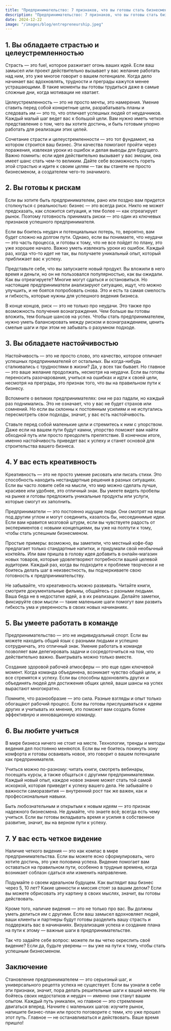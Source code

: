 ```yaml
---  
title: "Предпринимательство: 7 признаков, что вы готовы стать бизнесменом"  
description: "Предпринимательство: 7 признаков, что вы готовы стать бизнесменом"  
date: 2024-12-22
image: "/images/blog/entrepreneurship.jpeg" 
---
```


## 1. Вы обладаете страстью и целеустремленностью

Страсть — это fuel, которое разжигает огонь ваших идей. Если ваш замысел или проект действительно вызывает у вас желание работать над ним, это уже многое говорит о вашем потенциале. Когда дело начинает вас вдохновлять, трудности и преграды кажутся менее устрашающими. В такие моменты вы готовы трудиться даже в самые сложные дни, когда мотивации не хватает.

Целеустремленность — это не просто мечты, это намерения. Умение ставить перед собой конкретные цели, разрабатывать планы и следовать им — это то, что отличает успешных людей от неудачников. Каждый малый шаг ведет вас к большой цели. Вам нужно иметь четкое представление о том, чего вы хотите достичь, и быть готовым упорно работать для реализации этих целей.

Сочетание страсти и целеустремленности — это тот фундамент, на котором строится ваш бизнес. Эти качества помогают пройти через поражения, извлекая уроки из ошибок и делая выводы для будущего. Важно помнить: если идея действительно вызывает у вас эмоции, она имеет шанс стать чем-то великим. Дайте себе возможность гореть этой страстью и идите к своим целям — так вы станете не просто бизнесменом, а создателем чего-то значимого.
## 2. Вы готовы к рискам

Если вы хотите быть предпринимателем, рано или поздно вам придется столкнуться с реальностью: бизнес — это всегда риск. Никто не может предсказать, как сложится ситуация, и тем более — как отреагирует рынок. Поэтому готовность принимать риски — это один из ключевых признаков успешного предпринимателя.

Если вы боитесь неудач и потенциальных потерь, то, вероятно, вам будет сложно на долгом пути. Однако, если вы понимаете, что неудачи — это часть процесса, и готовы к тому, что не все пойдет по плану, это уже хорошее начало. Важно уметь извлекать уроки из ошибок. Каждый раз, когда что-то идет не так, вы получаете уникальный опыт, который приближает вас к успеху.

Представьте себе, что вы запускаете новый продукт. Вы вложили в него время и деньги, но он не пользовался популярностью, как вы ожидали. Как вы отреагируете? Многие могут сдаться и остановиться. Но настоящие предприниматели анализируют ситуацию, ищут, что можно улучшить, и не боятся попробовать снова. Это и есть та самая смелость и гибкость, которые нужны для успешного ведения бизнеса.

В конце концов, риск — это не только про неудачи. Это также про возможность получения вознаграждения. Чем больше вы готовы вложить, тем больше шансов на успех. Чтобы стать предпринимателем, нужно уметь балансировать между риском и вознаграждением, ценить смелые шаги и при этом не забывать о разумном подходе.
## 3. Вы обладаете настойчивостью

Настойчивость — это не просто слово, это качество, которое отличает успешных предпринимателей от остальных. Вы когда-нибудь сталкивались с трудностями в жизни? Да, у всех так бывает. Но главное — это ваше желание продолжать, несмотря на неудачи. Если вы готовы переносить разочарования, учиться на ошибках и идти к своей цели, несмотря на преграды, это признак того, что вы на правильном пути к бизнесу.

Вспомните о великих предпринимателях: они не раз падали, но каждый раз поднимались. Это не означает, что у вас не будет страхов или сомнений. Но если вы склонны к постоянным усилиям и не испугались пересмотреть свои подходы, значит, у вас есть настойчивость. 

Ставьте перед собой маленькие цели и стремитесь к ним с упорством. Даже если на вашем пути будут камни, упорство поможет вам найти обходной путь или просто преодолеть препятствие. В конечном итоге, именно настойчивость приведет вас к успеху и станет основой для строительства вашего бизнеса.
## 4. У вас есть креативность

Креативность — это не просто умение рисовать или писать стихи. Это способность находить нестандартные решения в разных ситуациях. Если вы часто ловите себя на мысли, что мир можно сделать лучше, красивее или удобнее, это отличный знак. Вы умеете видеть пробелы на рынке и готовы предложить уникальные продукты или услуги, которые смогут их заполнить.

Предприниматели — это постоянно ищущие люди. Они смотрят на вещи под другим углом и могут соединить, казалось бы, несоединимые идеи. Если вам нравится мозговой штурм, если вы чувствуете радость от экспериментов с новыми концепциями, вы уже на полпути к тому, чтобы стать успешным бизнесменом.

Простые примеры: возможно, вы заметили, что местный кофе-бар предлагает только стандартные напитки, и придумали свой необычный коктейль. Или вам пришла в голову идея добавить в онлайн-магазин новых товаров, которые удовлетворяют потребности вашей целевой аудитории. Каждый раз, когда вы подходите к проблеме творчески и не боитесь делать шаг в неизвестность, вы подчеркиваете свою готовность к предпринимательству.

Не забывайте, что креативность можно развивать. Читайте книги, смотрите документальные фильмы, общайтесь с разными людьми. Ваша беда не в недостатке идей, а в их реализации. Делайте заметки, фиксируйте свои мысли — такие маленькие шаги помогут вам развить гибкость ума и уверенность в своих новых начинаниях.
## 5. Вы умеете работать в команде

Предпринимательство — это не индивидуальный спорт. Если вы можете находить общий язык с разными людьми и успешно сотрудничать, это отличный знак. Умение работать в команде позволяет вам делегировать задачи и сосредоточиться на том, что действительно важно. Выигрывать можно только вместе.

Создание здоровой рабочей атмосферы — это еще один ключевой момент. Когда команда объединена, возникает чувство общей цели, и все стремятся к успеху. Если вы способны вдохновлять других и объединять людей для достижения общих целей, ваши шансы на успех вырастают многократно.

Помните, что разнообразие — это сила. Разные взгляды и опыт только обогащают рабочий процесс. Если вы готовы прислушиваться к идеям других и учитывать их мнения, это поможет вам создать более эффективную и инновационную команду.
## 6. Вы любите учиться

В мире бизнеса ничего не стоит на месте. Технологии, тренды и методы ведения дел постоянно меняются. Если вы не боитесь покинуть зону комфорта и готовы осваивать новое, это говорит о вашем потенциале как предпринимателя. 

Учиться можно по-разному: читать книги, смотреть вебинары, посещать курсы, а также общаться с другими предпринимателями. Каждый новый опыт, каждое новое знание может стать той самой искоркой, которая приведет к успеху вашего дела. Не забывайте о важности саморазвития — внутренний рост так же важен, как и профессиональные навыки. 

Быть любознательным и открытым к новым идеям — это признак надежного бизнесмена. Не думайте, что знаете всё; всегда есть чему учиться. Если вы готовы вкладывать время и усилия в собственное развитие, значит, вы на верном пути к успеху.
## 7. У вас есть четкое видение

Наличие четкого видения — это как компас в мире предпринимательства. Если вы можете ясно сформулировать, чего хотите достичь, это уже половина успеха. Видение помогает вам оставаться на правильном пути, особенно в трудные времена, когда возникает соблазн сдаться или изменить направление. 

Подумайте о своем идеальном будущем. Как выглядит ваш бизнес через 5, 10 лет? Какие ценности и миссия стоят за вашим делом? Если вы можете обрисовать эту картину в своих мыслях, значит, вы готовы действовать. 

Кроме того, наличие видения — это не только про вас. Вы должны уметь делиться им с другими. Если ваш замысел вдохновляет людей, ваши клиенты и партнеры будут готовы разделить вашу страсть и поддержать вас в начинаниях. Визуализация успеха и создание плана на пути к этому — важные шаги в предпринимательстве. 

Так что задайте себе вопрос: можете ли вы четко окреслить своё видение? Если да, будьте уверены — вы уже на пути к тому, чтобы стать успешным бизнесменом.
## Заключение

Становление предпринимателем — это серьезный шаг, и универсального рецепта успеха не существует. Если вы узнали в себе эти признаки, значит, пора делать решительные шаги к вашей мечте. Не бойтесь своих недостатков и неудач — именно они станут вашим опытом. Каждый путь уникален, но главное — это стремление двигаться вперед. Начните с маленьких шагов: изучите рынок, напишите бизнес-план или просто поговорите с теми, кто уже прошел этот путь. Главное — не останавливаться и действовать. Ваше время пришло!